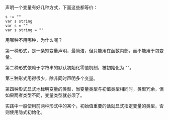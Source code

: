 声明一个变量有好几种方式，下面这些都等价：


```
s := ""
var s string
var s = ""
var s string = ""

```

用哪种不用哪种，为什么呢？

第一种形式，是一条短变量声明，最简洁，但只能用在函数内部，而不能用于包变量。

第二种形式依赖于字符串的默认初始化零值机制，被初始化为 ""。

第三种形式用得很少，除非同时声明多个变量。

第四种形式显式地标明变量的类型，当变量类型与初值类型相同时，类型冗余，但如果两者类型不同，变量类型就必须了。

实践中一般使用前两种形式中的某个，初始值重要的话就显式指定变量的类型，否则使用隐式初始化。




